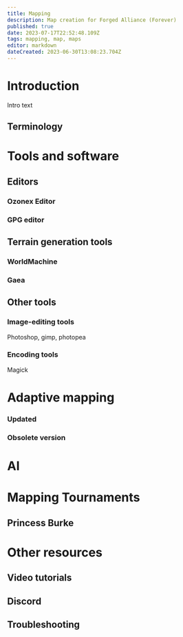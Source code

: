 ```yaml
---
title: Mapping
description: Map creation for Forged Alliance (Forever)
published: true
date: 2023-07-17T22:52:48.109Z
tags: mapping, map, maps
editor: markdown
dateCreated: 2023-06-30T13:08:23.704Z
---
```


# Introduction
Intro text

## Terminology

# Tools and software
## Editors
### Ozonex Editor


### GPG editor

## Terrain generation tools
### WorldMachine
### Gaea

## Other tools
### Image-editing tools
Photoshop, gimp, photopea

### Encoding tools
Magick

# Adaptive mapping
### Updated
### Obsolete version

# AI

# Mapping Tournaments
## Princess Burke

# Other resources
## Video tutorials
## Discord
## Troubleshooting